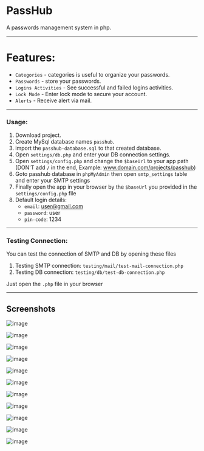 
# PassHub

A passwords management system in php.

---

# Features:

* `Categories` - categories is useful to organize your passwords.
* `Passwords` - store your passwords.
* `Logins Activities` - See successful and failed logins activities.
* `Lock Mode` - Enter lock mode to secure your account.
* `Alerts` - Receive alert via mail.

---

### Usage:
1. Download project.
2. Create MySql database names `passhub`.
3. import the `passhub-database.sql` to that created database.
4. Open `settings/db.php` and enter your DB connection settings.
5. Open `settings/config.php` and change the `$baseUrl` to your app path (DON'T add `/` in the end, Example: www.domain.com/projects/passhub)
6. Goto passhub database in `phpMyAdmin` then open `smtp_settings` table and enter your SMTP settings
7. Finally open the app in your browser by the `$baseUrl` you provided in the `settings/config.php` file
8. Default login details:
   * `email`: user@gmail.com
   * `password`: user
   * `pin-code`: 1234

---

### Testing Connection:
You can test the connection of SMTP and DB by opening these files

1. Testing SMTP connection: `testing/mail/test-mail-connection.php`
2. Testing DB connection: `testing/db/test-db-connection.php`

Just open the `.php` file in your browser

---

## Screenshots

![image](https://user-images.githubusercontent.com/25286081/222756702-0809fa7c-148e-479a-be6c-2550027052f8.png)

![image](https://user-images.githubusercontent.com/25286081/222756863-b5d0e961-84a0-4a09-93e5-a1f2163e0eef.png)

![image](https://user-images.githubusercontent.com/25286081/222756901-38cbd147-0b6a-4e3d-a65b-0df9274f487c.png)

![image](https://user-images.githubusercontent.com/25286081/222756927-0e569df8-d4b9-4633-82d0-f391b86d8840.png)

![image](https://user-images.githubusercontent.com/25286081/222756948-aa02f7df-b35d-4112-bd4f-0808e2d78845.png)

![image](https://user-images.githubusercontent.com/25286081/222757012-346591bb-df30-4bae-8617-04eb017319c2.png)

![image](https://user-images.githubusercontent.com/25286081/222757119-9c0c6e59-49e5-481e-99c9-bf519336a588.png)

![image](https://user-images.githubusercontent.com/25286081/222757168-71b8eef9-202a-4516-95f4-5e56f327cf8c.png)

![image](https://user-images.githubusercontent.com/25286081/222757189-304fa329-353d-4d85-a72a-fbc643af605c.png)

![image](https://user-images.githubusercontent.com/25286081/222757236-298c3e34-8812-45c4-8d03-080c844b1f4a.png)

![image](https://user-images.githubusercontent.com/25286081/222757286-d14f8206-29bd-4df0-9a6c-81c2d5add83a.png)
